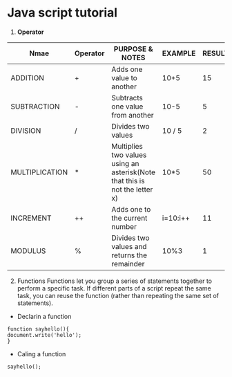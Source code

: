 # Java script tutorial

1. **Operator**

Nmae|Operator|PURPOSE & NOTES |EXAMPLE|RESULT
--- | --- | ---| --- | --- | 
ADDITION|+|Adds one value to another  |10+5|15
SUBTRACTION|-|Subtracts one value from another  |10-5|5
DIVISION|/|Divides two values  |10 / 5 |2
MULTIPLICATION|*|Multiplies two values using an asterisk(Note that this is not the letter x)  |10*5|50
INCREMENT|++|Adds one to the current number  |i=10:i++|11
MODULUS|%|Divides two values and returns the remainder |10%3|1





2. Functions
 Functions let you group a series of statements together to perform a
 specific task. If different parts of a script repeat the same task, you can
 reuse the function (rather than repeating the same set of statements). 
  + Declarin a function
   ```
   function sayhello(){
   document.write('hello');
   }
   ```
  + Caling a function
   ```
   sayhello();
   ```

